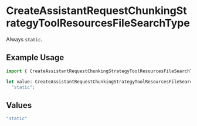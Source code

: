 # CreateAssistantRequestChunkingStrategyToolResourcesFileSearchType

Always `static`.

## Example Usage

```typescript
import { CreateAssistantRequestChunkingStrategyToolResourcesFileSearchType } from "argot-open-ai/models/components";

let value: CreateAssistantRequestChunkingStrategyToolResourcesFileSearchType =
  "static";
```

## Values

```typescript
"static"
```